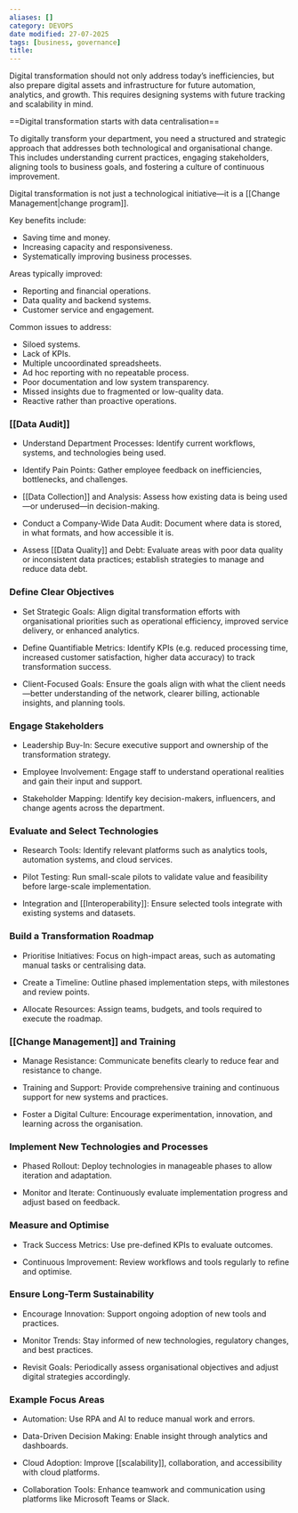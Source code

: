 ```yaml
---
aliases: []
category: DEVOPS
date modified: 27-07-2025
tags: [business, governance]
title: 
---
```

Digital transformation should not only address today’s inefficiencies, but also prepare digital assets and infrastructure for future automation, analytics, and growth. This requires designing systems with future tracking and scalability in mind.

==Digital transformation starts with data centralisation==

To digitally transform your department, you need a structured and strategic approach that addresses both technological and organisational change. This includes understanding current practices, engaging stakeholders, aligning tools to business goals, and fostering a culture of continuous improvement.

Digital transformation is not just a technological initiative—it is a [[Change Management|change program]].

Key benefits include:

- Saving time and money.
- Increasing capacity and responsiveness.
- Systematically improving business processes.

Areas typically improved:

- Reporting and financial operations.
- Data quality and backend systems.
- Customer service and engagement.

Common issues to address:

- Siloed systems.
- Lack of KPIs.
- Multiple uncoordinated spreadsheets.
- Ad hoc reporting with no repeatable process.
- Poor documentation and low system transparency.
- Missed insights due to fragmented or low-quality data.
- Reactive rather than proactive operations.

### [[Data Audit]]

- Understand Department Processes: Identify current workflows, systems, and technologies being used.

- Identify Pain Points: Gather employee feedback on inefficiencies, bottlenecks, and challenges.

- [[Data Collection]] and Analysis: Assess how existing data is being used—or underused—in decision-making.

- Conduct a Company-Wide Data Audit: Document where data is stored, in what formats, and how accessible it is.

- Assess [[Data Quality]] and Debt: Evaluate areas with poor data quality or inconsistent data practices; establish strategies to manage and reduce data debt.

### Define Clear Objectives

- Set Strategic Goals: Align digital transformation efforts with organisational priorities such as operational efficiency, improved service delivery, or enhanced analytics.

- Define Quantifiable Metrics: Identify KPIs (e.g. reduced processing time, increased customer satisfaction, higher data accuracy) to track transformation success.

- Client-Focused Goals: Ensure the goals align with what the client needs—better understanding of the network, clearer billing, actionable insights, and planning tools.

### Engage Stakeholders

- Leadership Buy-In: Secure executive support and ownership of the transformation strategy.

- Employee Involvement: Engage staff to understand operational realities and gain their input and support.

- Stakeholder Mapping: Identify key decision-makers, influencers, and change agents across the department.

### Evaluate and Select Technologies

- Research Tools: Identify relevant platforms such as analytics tools, automation systems, and cloud services.

- Pilot Testing: Run small-scale pilots to validate value and feasibility before large-scale implementation.

- Integration and [[Interoperability]]: Ensure selected tools integrate with existing systems and datasets.

### Build a Transformation Roadmap

- Prioritise Initiatives: Focus on high-impact areas, such as automating manual tasks or centralising data.

- Create a Timeline: Outline phased implementation steps, with milestones and review points.

- Allocate Resources: Assign teams, budgets, and tools required to execute the roadmap.

### [[Change Management]] and Training

- Manage Resistance: Communicate benefits clearly to reduce fear and resistance to change.

- Training and Support: Provide comprehensive training and continuous support for new systems and practices.

- Foster a Digital Culture: Encourage experimentation, innovation, and learning across the organisation.

### Implement New Technologies and Processes

- Phased Rollout: Deploy technologies in manageable phases to allow iteration and adaptation.

- Monitor and Iterate: Continuously evaluate implementation progress and adjust based on feedback.

### Measure and Optimise

- Track Success Metrics: Use pre-defined KPIs to evaluate outcomes.

- Continuous Improvement: Review workflows and tools regularly to refine and optimise.

### Ensure Long-Term Sustainability

- Encourage Innovation: Support ongoing adoption of new tools and practices.

- Monitor Trends: Stay informed of new technologies, regulatory changes, and best practices.

- Revisit Goals: Periodically assess organisational objectives and adjust digital strategies accordingly.

### Example Focus Areas

- Automation: Use RPA and AI to reduce manual work and errors.

- Data-Driven Decision Making: Enable insight through analytics and dashboards.

- Cloud Adoption: Improve [[scalability]], collaboration, and accessibility with cloud platforms.

- Collaboration Tools: Enhance teamwork and communication using platforms like Microsoft Teams or Slack.



